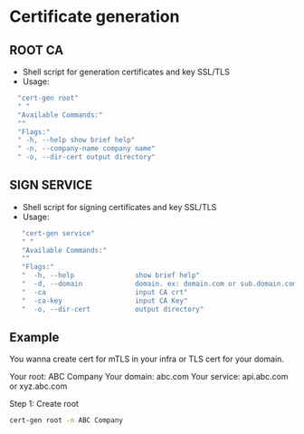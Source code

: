 # Certificate generation

## ROOT CA

- Shell script for generation certificates and key SSL/TLS
- Usage:

```bash
  "cert-gen root"
  " "
  "Available Commands:"
  ""
  "Flags:"
  " -h, --help show brief help"
  " -n, --company-name company name"
  " -o, --dir-cert output directory"
```

## SIGN SERVICE

- Shell script for signing certificates and key SSL/TLS
- Usage:

```bash
   "cert-gen service"
   " "
   "Available Commands:"
   ""
   "Flags:"
   "  -h, --help               show brief help"
   "  -d, --domain             domain. ex: domain.com or sub.domain.com"
   "  -ca                      input CA crt"
   "  -ca-key                  input CA Key"
   "  -o, --dir-cert           output directory"
```

## Example

You wanna create cert for mTLS in your infra or TLS cert for your domain.

Your root: ABC Company
Your domain: abc.com
Your service: api.abc.com or xyz.abc.com

Step 1: Create root

```bash
cert-gen root -n ABC Company
```
